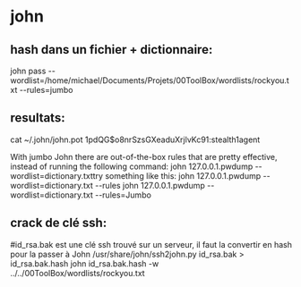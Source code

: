 # john

## hash dans un fichier + dictionnaire:

john pass --wordlist=/home/michael/Documents/Projets/00ToolBox/wordlists/rockyou.txt --rules=jumbo

## resultats:

cat ~/.john/john.pot
$1$pdQG$o8nrSzsGXeaduXrjlvKc91:stealth1agent

With jumbo John there are out-of-the-box rules that are pretty effective, instead of running the following command:
john 127.0.0.1.pwdump --wordlist=dictionary.txttry something like this:
john 127.0.0.1.pwdump --wordlist=dictionary.txt --rules
john 127.0.0.1.pwdump --wordlist=dictionary.txt --rules=Jumbo

## crack de clé ssh:

#id_rsa.bak est une clé ssh trouvé sur un serveur, il faut la convertir en hash pour la passer à John
/usr/share/john/ssh2john.py id_rsa.bak > id_rsa.bak.hash
john id_rsa.bak.hash -w ../../00ToolBox/wordlists/rockyou.txt 